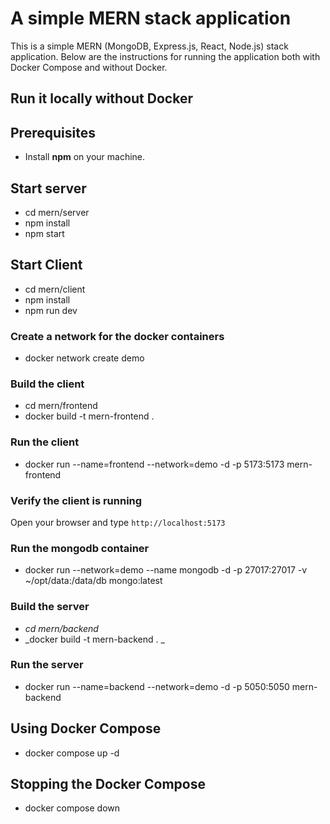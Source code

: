 # A simple MERN stack application 

This is a simple MERN (MongoDB, Express.js, React, Node.js) stack application. Below are the instructions for running the application both with Docker Compose and without Docker.

## Run it locally without Docker

## Prerequisites

- Install **npm** on your machine.

## Start server

- cd mern/server
- npm install
- npm start

## Start Client
- cd mern/client
- npm install
- npm run dev

### Create a network for the docker containers

- docker network create demo

### Build the client 


- cd mern/frontend
- docker build -t mern-frontend .


### Run the client

- docker run --name=frontend --network=demo -d -p 5173:5173 mern-frontend

### Verify the client is running

Open your browser and type `http://localhost:5173`

### Run the mongodb container

- docker run --network=demo --name mongodb -d -p 27017:27017 -v ~/opt/data:/data/db mongo:latest

### Build the server


- *cd mern/backend*
- _docker build -t mern-backend . _


### Run the server 

- docker run --name=backend --network=demo -d -p 5050:5050 mern-backend

## Using Docker Compose

- docker compose up -d

## Stopping the Docker Compose

- docker compose down

